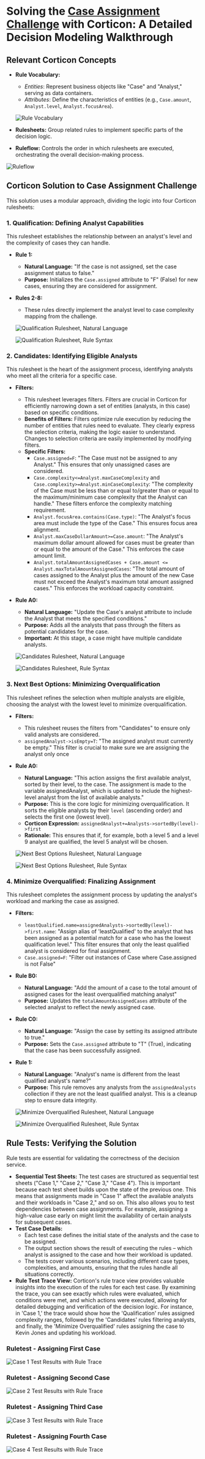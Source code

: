 
# Solving the [Case Assignment Challenge](https://dmcommunity.org/challenge/challenge-april-2025/) with Corticon: A Detailed Decision Modeling Walkthrough

## Relevant Corticon Concepts
-   **Rule Vocabulary:**
	- *Entities*: Represent business objects like "Case" and "Analyst," serving as data containers.  
	- *Attributes*: Define the characteristics of entities (e.g., `Case.amount`, `Analyst.level`, `Analyst.focusArea`).
  
    ![Rule Vocabulary](images/Vocabulary.png)

-   **Rulesheets:** Group related rules to implement specific parts of the decision logic.
    
-   **Ruleflow:** Controls the order in which rulesheets are executed, orchestrating the overall decision-making process.
  
  ![Ruleflow](images/ruleflow.png)
    
## Corticon Solution to Case Assignment Challenge

This solution uses a modular approach, dividing the logic into four Corticon rulesheets:

### 1.  **Qualification: Defining Analyst Capabilities**
    
   This rulesheet establishes the relationship between an analyst's level and the complexity of cases they can handle.
-   **Rule 1:**
    -   **Natural Language:** "If the case is not assigned, set the case assignment status to false."
    -   **Purpose:** Initializes the `Case.assigned` attribute to "F" (False) for new cases, ensuring they are considered for assignment.
-   **Rules 2-8:**
    -   These rules directly implement the analyst level to case complexity mapping from the challenge.

    ![Qualification Rulesheet, Natural Language](<images/Qualification (natural language).png>)

    ![Qualification Rulesheet, Rule Syntax](<images/Qualification Rules.png>)

### 2.  Candidates: Identifying Eligible Analysts
    
  This rulesheet is the heart of the assignment process, identifying analysts who meet all the criteria for a specific case.
-   **Filters:**
    -   This rulesheet leverages filters. Filters are crucial in Corticon for efficiently narrowing down a set of entities (analysts, in this case) based on specific conditions.
    -   **Benefits of Filters:**
        Filters optimize rule execution by reducing the number of entities that rules need to evaluate. They clearly express the selection criteria, making the logic easier to understand. Changes to selection criteria are easily implemented by modifying filters.
    -   **Specific Filters:**
        -   `Case.assigned=F`: "The Case must not be assigned to any Analyst." This ensures that only unassigned cases are considered.
        -   `Case.complexity<=Analyst.maxCaseComplexity` and `Case.complexity>=Analyst.minCaseComplexity`: "The complexity of the Case must be less than or equal to/greater than or equal to the maximum/minimum case complexity that the Analyst can handle." These filters enforce the complexity matching requirement.
        -   `Analyst.focusArea.contains(Case.type)`: "The Analyst's focus area must include the type of the Case." This ensures focus area alignment.
        -   `Analyst.maxCaseDollarAmount>=Case.amount`: "The Analyst's maximum dollar amount allowed for cases must be greater than or equal to the amount of the Case." This enforces the case amount limit.
        -   `Analyst.totalAmountAssignedCases + Case.amount <= Analyst.maxTotalAmountAssignedCases`: "The total amount of cases assigned to the Analyst plus the amount of the new Case must not exceed the Analyst's maximum total amount assigned cases." This enforces the workload capacity constraint.
-   **Rule A0:**
    -   **Natural Language:** "Update the Case's analyst attribute to include the Analyst that meets the specified conditions."
    -   **Purpose:** Adds all the analysts that pass through the filters as potential candidates for the case.
    -   **Important:** At this stage, a case might have multiple candidate analysts.

    ![Candidates Rulesheet, Natural Language](<images/Candidates (natural language).png>)

    ![Candidates Rulesheet, Rule Syntax](images/Candidates.png)

### 3. Next Best Options: Minimizing Overqualification
    
   This rulesheet refines the selection when multiple analysts are eligible, choosing the analyst with the lowest level to minimize overqualification.
-   **Filters:**
    -   This rulesheet reuses the filters from "Candidates" to ensure only valid analysts are considered.
    -   `assignedAnalyst->isEmpty=T`: "The assigned analyst must currently be empty." This filter is crucial to make sure we are assigning the analyst only once
-   **Rule A0:**
    -   **Natural Language:** "This action assigns the first available analyst, sorted by their level, to the case. The assignment is made to the variable assignedAnalyst, which is updated to include the highest-level analyst from the list of available analysts."
    -   **Purpose:** This is the core logic for minimizing overqualification. It sorts the eligible analysts by their `level` (ascending order) and selects the first one (lowest level).
    -   **Corticon Expression:** `assignedAnalyst+=Analysts->sortedBy(level)->first`
    -   **Rationale:** This ensures that if, for example, both a level 5 and a level 9 analyst are qualified, the level 5 analyst will be chosen.

    ![Next Best Options Rulesheet, Natural Language](<images/Next Best Options (natural language).png>)

    ![Next Best Options Rulesheet, Rule Syntax](<images/Next Best Options.png>)

### 4.  Minimize Overqualified: Finalizing Assignment
    
This rulesheet completes the assignment process by updating the analyst's workload and marking the case as assigned.

-   **Filters:**
    -   `leastQualified.name=assignedAnalysts->sortedBy(level)->first.name`: "Assign alias of 'leastQualified' to the analyst that has been assigned as a potential match for a case who has the lowest qualification level." This filter ensures that only the least qualified analyst is considered for final assignment.
    -   `Case.assigned=F`: "Filter out instances of Case where Case.assigned is not False"
-   **Rule B0:**
    -   **Natural Language:** "Add the amount of a case to the total amount of assigned cases for the least overqualified matching analyst"
    -   **Purpose:** Updates the `totalAmountAssignedCases` attribute of the selected analyst to reflect the newly assigned case.
-   **Rule C0:**
    -   **Natural Language:** "Assign the case by setting its assigned attribute to true."
    -   **Purpose:** Sets the `Case.assigned` attribute to "T" (True), indicating that the case has been successfully assigned.
-   **Rule 1:**
    -   **Natural Language:** "Analyst's name is different from the least qualified analyst's name?"
    -   **Purpose:** This rule removes any analysts from the `assignedAnalysts` collection if they are not the least qualified analyst. This is a cleanup step to ensure data integrity.

    ![Minimize Overqualified Rulesheet, Natural Language](<images/Minimize Overqualified (natural language).png>)

    ![Minimize Overqualified Rulesheet, Rule Syntax](<images/Minimize Overqualified.png>)

## Rule Tests: Verifying the Solution

Rule tests are essential for validating the correctness of the decision service. 

-   **Sequential Test Sheets:** The test cases are structured as sequential test sheets ("Case 1," "Case 2," "Case 3," "Case 4"). This is important because each test sheet builds upon the state of the previous one. This means that assignments made in "Case 1" affect the available analysts and their workloads in "Case 2," and so on. This also allows you to test dependencies between case assignments. For example, assigning a high-value case early on might limit the availability of certain analysts for subsequent cases.
-   **Test Case Details:**
    -   Each test case defines the initial state of the analysts and the case to be assigned.
    -   The output section shows the result of executing the rules – which analyst is assigned to the case and how their workload is updated.
    -   The tests cover various scenarios, including different case types, complexities, and amounts, ensuring that the rules handle all situations correctly.
- **Rule Test Trace View:** Corticon's rule trace view provides valuable insights into the execution of the rules for each test case. By examining the trace, you can see exactly which rules were evaluated, which conditions were met, and which actions were executed, allowing for detailed debugging and verification of the decision logic. For instance, in 'Case 1,' the trace would show how the 'Qualification' rules assigned complexity ranges, followed by the 'Candidates' rules filtering analysts, and finally, the 'Minimize Overqualified' rules assigning the case to Kevin Jones and updating his workload.

### Ruletest - Assigning First Case
![Case 1 Test Results with Rule Trace](<images/Case 1 Test Results with Rule Trace.png>)
### Ruletest - Assigning Second Case
![Case 2 Test Results with Rule Trace](<images/Case 2 Test Results with Rule Trace.png>)
### Ruletest - Assigning Third Case
![Case 3 Test Results with Rule Trace](<images/Case 3 Test Results with Rule Trace.png>)
### Ruletest - Assigning Fourth Case
![Case 4 Test Results with Rule Trace](<images/Case 4 Test Results with Rule Trace.png>)